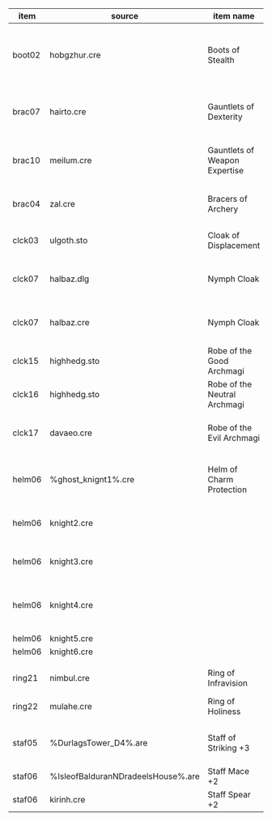 | item   | source                             | item name                     | comment                                            |
| ------ | ---------------------------------- | ----------------------------- | -------------------------------------------------- |
| boot02 | hobgzhur.cre                       | Boots of Stealth              | hobgoblin from Zhurlong quest, the one at Ulcaster |
|        |
| brac07 | hairto.cre                         | Gauntlets of Dexterity        | Hairtooth, ogrillon near the gnoll stronghold      |
| brac10 | meilum.cre                         | Gauntlets of Weapon Expertise | Meilum, the Sword Coast's most skilled swordsman   |
| brac04 | zal.cre                            | Bracers of Archery            | Zal, the fastest dart thower                       |
|        |
| clck03 | ulgoth.sto                         | Cloak of Displacement         | store in Ulgoth's Beard                            |
| clck07 | halbaz.dlg                         | Nymph Cloak                   | Halbazzer Drin, Sorcerous Sundries                 |
| clck07 | halbaz.cre                         | Nymph Cloak                   | Halbazzer Drin, Sorcerous Sundries                 |
| clck15 | highhedg.sto                       | Robe of the Good Archmagi     | High Hedge mage shop                               |
| clck16 | highhedg.sto                       | Robe of the Neutral Archmagi  | High Hedge mage shop                               |
| clck17 | davaeo.cre                         | Robe of the Evil Archmagi     | Davaeorn (BG1 mage who rules mines)                |
|        |
| helm06 | %ghost_knignt1%.cre                | Helm of Charm Protection      | Undroppable from Ghost knights in Ulcaster         |
| helm06 | knight2.cre                        |                               | They are only killable with exploits anyway        |
| helm06 | knight3.cre                        |                               | Keeping the item for immunities                    |
| helm06 | knight4.cre                        |                               | See helm06.tpa in compatibility section            |
| helm06 | knight5.cre                        |                               |                                                    |
| helm06 | knight6.cre                        |                               |                                                    |
|        |
| ring21 | nimbul.cre                         | Ring of Infravision           | Nimbul (asassin in Nashkel)                        |
| ring22 | mulahe.cre                         | Ring of Holiness              | Mulahey                                            |
|        |
| staf05 | %DurlagsTower_D4%.are              | Staff of Striking +3          | Durlag's Tower, Labyrinth Level Four               |
| staf06 | %IsleofBalduranNDradeelsHouse%.are | Staff Mace +2                 | Dradeel's Cabin                                    |
| staf06 | kirinh.cre                         | Staff Spear +2                | Kirinhale                                          |
